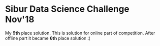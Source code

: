 # Sibur Data Science Challenge Nov'18
My **9th** place solution. 
This is solution for online part of competition.
After offline part it became **6th** place solution :)
